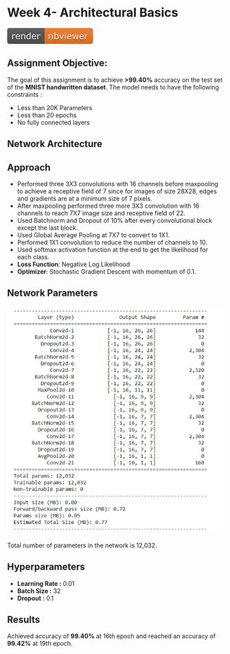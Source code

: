 # Week 4- Architectural Basics

[![Open Jupyter Notebook](Images/nbviewer_badge.png)](https://nbviewer.jupyter.org/github/anubhabPanda/TSAI-EVA5/blob/master/Week4/S4_Assignment_Solution.ipynb)

## Assignment Objective: 
The goal of this assignment is to achieve **>99.40%** accuracy on the test set of the **MNIST handwritten dataset**. The model needs to have the following constraints :

* Less than 20K Parameters
* Less than 20 epochs
* No fully connected layers

## Network Architecture



## Approach

* Performed three 3X3 convolutions with 16 channels before maxpooling to achieve a receptive field of 7 since for images of size 28X28, edges and gradients are at a minimum size of 7 pixels.
* After maxpooling performed three more 3X3 convolution with 16 channels to reach 7X7 image size and receptive field of 22.
* Used Batchnorm and Dropout of 10% after every convolutional block except the last block.
* Used Global Average Pooling at 7X7 to convert to 1X1.
* Performed 1X1 convolution to reduce the number of channels to 10.
* Used softmax activation function at the end to get the likelihood for each class.
* **Loss Function**: Negative Log Likelihood
* **Optimizer**: Stochastic Gradient Descent with momentum of 0.1.

## Network Parameters

![](Images/Network_Parameters.PNG)

Total number of parameters in the network is 12,032.

## Hyperparameters

* **Learning Rate :** 0.01
* **Batch Size :** 32
* **Dropout :** 0.1

## Results

Achieved accuracy of **99.40%** at 16th epoch and reached an accuracy of **99.42%** at 19th epoch.
